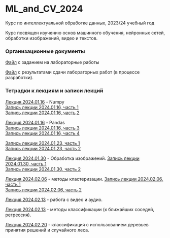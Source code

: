 # ML_and_CV_2024
Курс по интеллектуальной обработке данных, 2023/24 учебный год

Курс посвящен изучению основ машинного обучения, нейронных сетей, обработки изображений, видео и текстов.
### Организационные документы

[Файл](https://docs.google.com/document/d/1PJW4Jj5d7W4QLy5MsBlRZmR1dJvKZu1J1Vjh9uLVvqI/edit?usp=sharing) с заданием на лабораторные работы

[Файл](https://docs.google.com/spreadsheets/d/1t9b3tlWcINX0HxrHRvOLaFx3AWPgRUEjLEEZNlkEwH0/edit?usp=sharing) с результатами сдачи лабораторных работ (в процессе разработки).

### Тетрадки к лекциям и записи лекций

[Лекция 2024.01.16](https://github.com/klyshinsky/ML_and_CV_2023/blob/main/Lecture_20240116_numpy.ipynb) - Numpy  
[Запись лекции 2024.01.16, часть 1](https://youtu.be/bj2ix6a96m4)  
[Запись лекции 2024.01.16, часть 2](https://youtu.be/tdeOu2_pffQ)

[Лекция 2024.01.16](https://github.com/klyshinsky/ML_and_CV_2023/blob/main/Lecture_20240116_Pandas.ipynb) - Pandas  
[Запись лекции 2024.01.16, часть 3](https://youtu.be/dDirX5RV1f4)  
[Запись лекции 2024.01.16, часть 4](https://youtu.be/Q25N7J2FiAs)

[Запись лекции 2024.01.23, часть 1](https://youtu.be/g4D2pSCAsxA)  
[Запись лекции 2024.01.23, часть 2](https://youtu.be/RWPTchuhZa0)

[Лекция 2024.01.30](https://github.com/klyshinsky/ML_and_CV_2023/blob/main/Lecture_20240130_image_processing.ipynb) - Обработка изображений.
[Запись лекции 2024.01.30, часть 1](https://www.youtube.com/watch?v=r5kOvu-_uZ4)  
[Запись лекции 2024.01.30, часть 2](https://www.youtube.com/watch?v=Yhkj3g2jU2o)


[Лекция 2024.02.06](https://github.com/klyshinsky/ML_and_CV_2023/blob/main/Lecture_20240130_clustering.ipynb) - методы кластеризации.
[Запись лекции 2024.02.06, часть 1](https://www.youtube.com/watch?v=h1Bw2bOcsHg)  
[Запись лекции 2024.02.06, часть 2](https://www.youtube.com/watch?v=YLsQL7QyNuA)

[Лекция 2024.02.13](https://github.com/klyshinsky/ML_and_CV_2023/blob/main/Lecture_20240213_OpenCV.ipynb) - работа с видео и аудио.

[Лекция 2024.02.13](https://github.com/klyshinsky/ML_and_CV_2023/blob/main/Lecture_20240220_Classification.ipynb) - методы классификации (к ближайших соседей, регрессия).  

[Лекция 2024.02.20](https://github.com/klyshinsky/ML_and_CV_2023/blob/main/Lecture_20240226_DecisionTrees.ipynb) - классификация с использованием деревьев принятия решений и случайного леса.  
